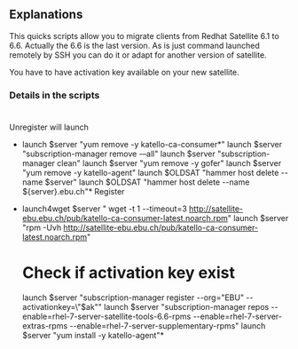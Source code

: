 
## Explanations 
This quicks scripts allow you to migrate clients from Redhat Satellite 6.1 to 6.6.
Actually the 6.6 is the last version. 
As is just command launched remotely by SSH you can do it or adapt for another version of satellite. 

You have to have activation key available on your new satellite. 

### Details in the scripts
#
Unregister will launch 
*	launch $server "yum remove -y katello-ca-consumer\*"
	launch $server "subscription-manager remove -–all"
	launch $server "subscription-manager clean"
	launch $server "yum remove -y gofer"
	launch $server "yum remove -y katello-agent"
	launch $OLDSAT "hammer host delete --name $server"
	launch $OLDSAT "hammer host delete --name ${server}.ebu.ch"*
Register

*	launch4wget $server " wget -t 1 --timeout=3 http://satellite-ebu.ebu.ch/pub/katello-ca-consumer-latest.noarch.rpm"
	launch $server "rpm -Uvh http://satellite-ebu.ebu.ch/pub/katello-ca-consumer-latest.noarch.rpm"
	# Check if activation key exist
	launch $server "subscription-manager register --org="EBU" --activationkey=\"$ak\""
	launch $server "subscription-manager repos --enable=rhel-7-server-satellite-tools-6.6-rpms --enable=rhel-7-server-extras-rpms --enable=rhel-7-server-supplementary-rpms"
	launch $server "yum install -y katello-agent"*
